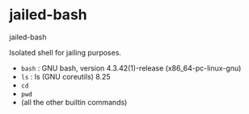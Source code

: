 # jailed-bash
jailed-bash

Isolated shell for jailing purposes.

- `bash` : GNU bash, version 4.3.42(1)-release (x86_64-pc-linux-gnu)
- `ls` : ls (GNU coreutils) 8.25
- `cd`
- `pwd`
- (all the other builtin commands)
